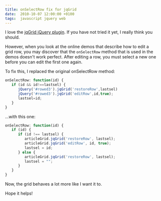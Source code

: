 ```yaml
---
title: onSelectRow fix for jqGrid
date:  2010-10-07 12:00:00 +0100
tags:  javascript jquery web
---
```


I love the [jqGrid jQuery plugin](http://www.trirand.com/blog/). If you have not
tried it yet, I really think you should.

However, when you look at the online demos that describe how to edit a grid row,
you may discover that the `onSelectRow` method that is used in the demos doesn't
work perfect. After editing a row, you must select a new one before you can edit
the first one again.

To fix this, I replaced the original onSelectRow method:

```javascript
onSelectRow: function(id) {
   if (id && id!==lastsel) {
      jQuery('#rowed3').jqGrid('restoreRow',lastsel)
      jQuery('#rowed3').jqGrid('editRow',id,true);
      lastsel=id;
   }
}
```

...with this one:

```javascript
onSelectRow: function(id) {
   if (id) {
      if (id !== lastsel) {
         articleGrid.jqGrid('restoreRow', lastsel);
         articleGrid.jqGrid('editRow', id, true);
         lastsel = id;
      } else {
         articleGrid.jqGrid('restoreRow', lastsel);
         lastsel = "";
      }
   }
}
```

Now, the grid behaves a lot more like I want it to. 

Hope it helps!